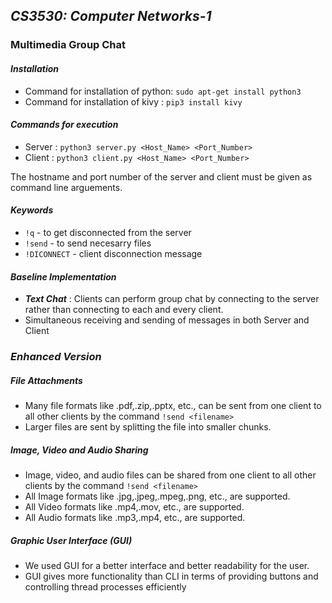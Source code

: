 ## *CS3530: Computer Networks-1*

### **Multimedia Group Chat**

#### *Installation*

* Command for installation of python: ```sudo apt-get install python3```
* Command for installation of kivy  : ```pip3 install kivy```

#### *Commands for execution*

* Server : ```python3 server.py <Host_Name> <Port_Number>```
* Client : ```python3 client.py <Host_Name> <Port_Number>```

The hostname and port number of the server and client must be given as command line arguements.

#### *Keywords*

* ```!q```    - to get disconnected from the server
* ```!send``` - to send necesarry files
* ```!DICONNECT``` - client disconnection message

#### *Baseline Implementation*

* *__Text Chat__* : Clients can perform group chat by connecting to the server rather than connecting to each and every client.
* Simultaneous receiving and sending of messages in both Server and Client

### *Enhanced Version*

##### File Attachments

* Many file formats like .pdf,.zip,.pptx, etc., can be sent from one client to all other clients by the command  ```!send <filename>```
* Larger files are sent by splitting the file into smaller chunks.

##### Image, Video and Audio Sharing

* Image, video, and audio files can be shared from one client to all other clients by the command  ```!send <filename>```
* All Image formats like .jpg,.jpeg,.mpeg,.png, etc., are supported.
* All Video formats like .mp4,.mov, etc., are supported.
* All Audio formats like .mp3,.mp4, etc., are supported.

##### Graphic User Interface (GUI)

* We used GUI for a better interface and better readability for the user.
* GUI gives more functionality than CLI in terms of providing buttons and controlling thread processes efficiently
